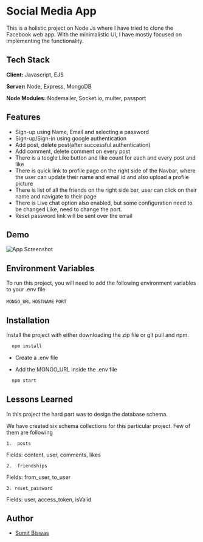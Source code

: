 
# Social Media App
This is a holistic project on Node Js where I have tried to clone the Facebook web app. With the minimalistic UI, I have mostly focused on implementing the functionality.


## Tech Stack

**Client:** Javascript, EJS

**Server:** Node, Express, MongoDB

**Node Modules:** Nodemailer, Socket.io, multer, passport


## Features

- Sign-up using Name, Email and selecting a password
- Sign-up/Sign-in using google authentication
- Add post, delete post(after successful authentication)
- Add comment, delete comment on every post
- There is a toogle Like button and like count for each and every post and like
- There is quick link to profile page on the right side of the Navbar, where the user can update their name and email id and also upload a profile picture
- There is list of all the friends on the right side bar, user can click on their name and navigate to their page
- There is Live chat option also enabled, but some configuration need to be changed Like, need to change the port.
- Reset password link will be sent over the email




## Demo

![App Screenshot](https://media.giphy.com/media/v1.Y2lkPTc5MGI3NjExbm10Z205OXZwNGFweGwzY2dmdmZnYm4wODdpZjJzbWlqOXJtNWZ2ZCZlcD12MV9pbnRlcm5hbF9naWZfYnlfaWQmY3Q9Zw/b0ZQ91PslcWywvgO2Z/giphy.gif)


## Environment Variables

To run this project, you will need to add the following environment variables to your .env file

`MONGO_URL`
`HOSTNAME`
`PORT`



## Installation

Install the project with either downloading the zip file or git pull and npm.

```bash
  npm install  
```
- Create a .env file

- Add the MONGO_URL inside the .env file 
```bash
  npm start  
```

    
## Lessons Learned

In this project the hard part was to design the database schema. 

We have created six schema collections for this particular project. Few of them are following

    1.  posts
Fields: content, user, comments, likes

    2.  friendships
Fields: from_user, to_user

    3. reset_password
Fields: user, access_token, isValid



## Author

- [Sumit Biswas](https://github.com/sbsumitpro)

